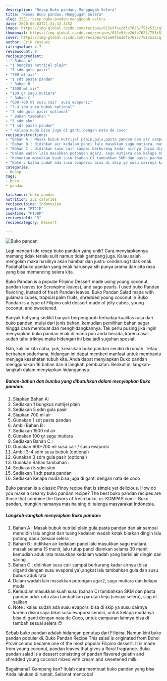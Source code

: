 ```yaml
---
description: "Resep Buko pandan, Menggugah Selera"
title: "Resep Buko pandan, Menggugah Selera"
slug: 2531-resep-buko-pandan-menggugah-selera
date: 2020-06-03T21:24:32.345Z
image: https://img-global.cpcdn.com/recipes/015e9fee2dfe7625/751x532cq70/buko-pandan-foto-resep-utama.jpg
thumbnail: https://img-global.cpcdn.com/recipes/015e9fee2dfe7625/751x532cq70/buko-pandan-foto-resep-utama.jpg
cover: https://img-global.cpcdn.com/recipes/015e9fee2dfe7625/751x532cq70/buko-pandan-foto-resep-utama.jpg
author: Erik Vasquez
ratingvalue: 4.7
reviewcount: 9
recipeingredient:
- " Bahan A"
- "1 bungkus nutrijel plain"
- "5 sdm gula pasir"
- "700 ml air"
- "1 sdt pasta pandan"
- " Bahan B "
- "1500 ml air"
- "100 gr sagu mutiara"
- " Bahan C "
- "600-700 ml susu cair  susu evaporsi"
- "3-4 sdm susu bubuk optional"
- "3 sdm gula pasir optional"
- " Bahan tambahan "
- "5 sdm skm"
- "1 sdt pasta pandan"
- " Kelapa muda bisa juga di ganti dengan nata de coco"
recipeinstructions:
- "Bahan A : Masak bubuk nutrijel plain,gula,pasta pandan dan air sampai mendidih lalu angkat dan tuang kedalam wadah kotak biarkan dingin lalu potong dadu (sesuai selera"
- "Bahan B : didihkan air kedalam panci lalu masukkan sagu mutiara, masak selama 15 menit, lalu tutup panci diamkan selama 30 menit kemudian aduk rata masukkan kedalam wadah yang berisi air dingin dan saring"
- "Bahan C : didihkan susu cair sampai berkurang kadar airnya (bisa diganti dengan susu evaporsi ya),angkat lalu tambahkan gula dan susu bubuk aduk rata"
- "Dalam wadah lain masukkan potongan agar2, sagu mutiara dan kelapa muda"
- "Kemudian masukkan kuah susu (bahan C) tambahkan SKM dan pasta pandan aduk rata atau tambahkan parutan keju (sesuai selera), siap di sajikan"
- "Note : kalau sudah ada susu evaporsi bisa di skip ya susu cairnya karena disini saya bikin susu evaporsi sendiri, untuk kelapa mudanya bisa di ganti dengan nata de Coco, untuk campuran lainnya bisa di tambah sesuai selera 😊"
categories:
- Resep
tags:
- buko
- pandan

katakunci: buko pandan 
nutrition: 231 calories
recipecuisine: Indonesian
preptime: "PT21M"
cooktime: "PT36M"
recipeyield: "3"
recipecategory: Dessert

---
```



![Buko pandan](https://img-global.cpcdn.com/recipes/015e9fee2dfe7625/751x532cq70/buko-pandan-foto-resep-utama.jpg)

Lagi mencari ide resep buko pandan yang unik? Cara menyiapkannya memang tidak terlalu sulit namun tidak gampang juga. Kalau salah mengolah maka hasilnya akan hambar dan justru cenderung tidak enak. Padahal buko pandan yang enak harusnya sih punya aroma dan cita rasa yang bisa memancing selera kita.

Buko Pandan is a popular Filipino Dessert made using young coconut, pandan leaves (or Screwpine leaves), and sago pearls. I used buko Pandan flavoring, instead of fresh Pandan leaves. Buko Pandan Salad made with gulaman cubes, tropical palm fruits, shredded young coconut in Buko Pandan is a type of Filipino cold dessert made of jelly cubes, young coconut, and sweetened.

Banyak hal yang sedikit banyak berpengaruh terhadap kualitas rasa dari buko pandan, mulai dari jenis bahan, kemudian pemilihan bahan segar hingga cara membuat dan menghidangkannya. Tak perlu pusing jika ingin menyiapkan buko pandan enak di mana pun anda berada, karena asal sudah tahu triknya maka hidangan ini bisa jadi suguhan spesial.


Nah, kali ini kita coba, yuk, kreasikan buko pandan sendiri di rumah. Tetap berbahan sederhana, hidangan ini dapat memberi manfaat untuk membantu menjaga kesehatan tubuh kita. Anda dapat menyiapkan Buko pandan menggunakan 16 bahan dan 6 langkah pembuatan. Berikut ini langkah-langkah dalam menyiapkan hidangannya.

<!--inarticleads1-->

##### Bahan-bahan dan bumbu yang dibutuhkan dalam menyiapkan Buko pandan:

1. Siapkan  Bahan A:
1. Sediakan 1 bungkus nutrijel plain
1. Sediakan 5 sdm gula pasir
1. Siapkan 700 ml air
1. Gunakan 1 sdt pasta pandan
1. Ambil  Bahan B :
1. Sediakan 1500 ml air
1. Gunakan 100 gr sagu mutiara
1. Sediakan  Bahan C :
1. Gunakan 600-700 ml susu cair / susu evaporsi
1. Ambil 3-4 sdm susu bubuk (optional)
1. Gunakan 3 sdm gula pasir (optional)
1. Gunakan  Bahan tambahan :
1. Sediakan 5 sdm skm
1. Sediakan 1 sdt pasta pandan
1. Sediakan  Kelapa muda bisa juga di ganti dengan nata de coco


Buko pandan is a classic Pinoy recipe that is simple yet delicious. How do you make a creamy buko pandan recipe? The best buko pandan recipes are those that combine the flavors of fresh buko, or. KOMPAS.com - Buko pandan, mungkin namanya masiha sing di telenga masyarakat Indonesia. 

<!--inarticleads2-->

##### Langkah-langkah menyiapkan Buko pandan:

1. Bahan A : Masak bubuk nutrijel plain,gula,pasta pandan dan air sampai mendidih lalu angkat dan tuang kedalam wadah kotak biarkan dingin lalu potong dadu (sesuai selera
1. Bahan B : didihkan air kedalam panci lalu masukkan sagu mutiara, masak selama 15 menit, lalu tutup panci diamkan selama 30 menit kemudian aduk rata masukkan kedalam wadah yang berisi air dingin dan saring
1. Bahan C : didihkan susu cair sampai berkurang kadar airnya (bisa diganti dengan susu evaporsi ya),angkat lalu tambahkan gula dan susu bubuk aduk rata
1. Dalam wadah lain masukkan potongan agar2, sagu mutiara dan kelapa muda
1. Kemudian masukkan kuah susu (bahan C) tambahkan SKM dan pasta pandan aduk rata atau tambahkan parutan keju (sesuai selera), siap di sajikan
1. Note : kalau sudah ada susu evaporsi bisa di skip ya susu cairnya karena disini saya bikin susu evaporsi sendiri, untuk kelapa mudanya bisa di ganti dengan nata de Coco, untuk campuran lainnya bisa di tambah sesuai selera 😊


Sebab buko pandan adalah hidangan penutup dari Filipina. Namun kini buko pandan populer di. Buko Pandan Recipe This salad is originated from Bohol Province and became one of the most popular Filipino dessert. It is made from young coconut, pandan leaves that gives a floral fragrance. Buko pandan salad is a dessert consisting of pandan flavored gelatin and shredded young coconut mixed with cream and sweetened milk. 

Bagaimana? Gampang kan? Itulah cara membuat buko pandan yang bisa Anda lakukan di rumah. Selamat mencoba!
